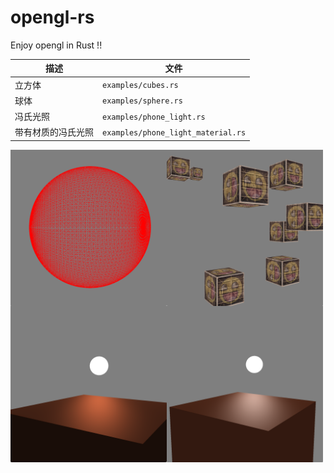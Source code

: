 # opengl-rs
Enjoy opengl in Rust !!



| 描述               | 文件                               |
| ------------------ | ---------------------------------- |
| 立方体             | `examples/cubes.rs`                |
| 球体               | `examples/sphere.rs`               |
| 冯氏光照           | `examples/phone_light.rs`          |
| 带有材质的冯氏光照 | `examples/phone_light_material.rs` |

<center class="half">
<img title="球体" src="image/README/image-20240117190404259.png" width="250px" align="left"/>
<img title="立方体" src="image/README/image-20240117191708714.png" width="250px" align="left"/>
<img title="冯氏光照" src="image/README/image-20240121215350182.png" width="250px" align="left"/>
</center>

















<center class="half">
<img title="带有材质的冯氏光照" src="image/README/image-20240121223025470.png" width="250px" align="left"/>
</center>

